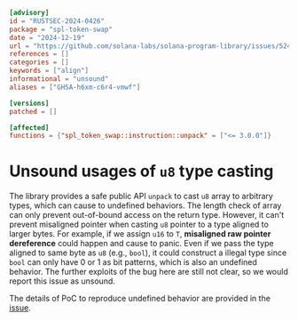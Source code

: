 ```toml
[advisory]
id = "RUSTSEC-2024-0426"
package = "spl-token-swap"
date = "2024-12-19"
url = "https://github.com/solana-labs/solana-program-library/issues/5243"
references = []
categories = []
keywords = ["align"]
informational = "unsound"
aliases = ["GHSA-h6xm-c6r4-vmwf"]

[versions]
patched = []

[affected]
functions = {"spl_token_swap::instruction::unpack" = ["<= 3.0.0"]}
```

# Unsound usages of `u8` type casting 
The library provides a safe public API `unpack` to cast `u8` array to arbitrary types, which can cause to undefined behaviors. The length check of array can only prevent out-of-bound access on the return type. However, it can't prevent misaligned pointer when casting `u8` pointer to a type aligned to larger bytes. For example, if we assign `u16` to `T`, **misaligned raw pointer dereference** could happen and cause to panic. Even if we pass the type aligned to same byte as `u8` (e.g., `bool`), it could construct a illegal type since `bool` can only have 0 or 1 as bit patterns, which is also an undefined behavior. The further exploits of the bug here are still not clear, so we would report this issue as unsound.  

The details of PoC to reproduce undefined behavior are provided in the [issue](https://github.com/solana-labs/solana-program-library/issues/5243).  
